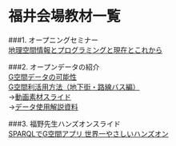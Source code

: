 # 福井会場教材一覧

###1. オープニングセミナー  
[地理空間情報とプログラミングと現在とこれから](https://drive.google.com/open?id=1xcu1P3U-Jbhi4Iwm-vy8zXL3YK0d9vt0)  

###2. オープンデータの紹介  
[G空間データの可能性](https://drive.google.com/open?id=1iRd9II01WJQegGa1aitgzras-1JrM0ex)  
[G空間利活用方法（地下街・路線バス編）](https://www.youtube.com/watch?v=buZe7YAlblc&feature=youtu.be)  
→[動画素材スライド](https://drive.google.com/open?id=1SNxk0fkZ7Ejwojabwx67cNwBsuNen7s5)  
→[データ使用解説資料](https://drive.google.com/open?id=1xjMd9xBkrwaPiJ8jGp5lykmbevHzAk11)  

###3. 福野先生ハンズオンスライド  
[SPARQLでG空間アプリ 世界一やさしいハンズオン](https://drive.google.com/open?id=1WoCffTvsVhi3PE8a19k3eFCR_IsAXQIu)
